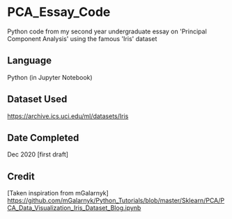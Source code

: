 # PCA_Essay_Code
Python code from my second year undergraduate essay on 'Principal Component Analysis' using the famous 'Iris' dataset

## Language
Python (in Jupyter Notebook)

## Dataset Used
https://archive.ics.uci.edu/ml/datasets/Iris

## Date Completed
Dec 2020 [first draft]

## Credit
[Taken inspiration from mGalarnyk] 
https://github.com/mGalarnyk/Python_Tutorials/blob/master/Sklearn/PCA/PCA_Data_Visualization_Iris_Dataset_Blog.ipynb
